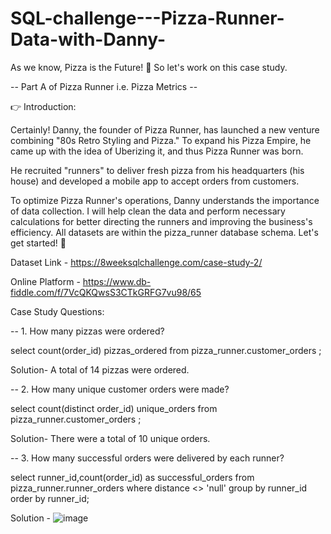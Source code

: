 # SQL-challenge---Pizza-Runner-Data-with-Danny-
As we know, Pizza is the Future! 🍕 So let's work on this case study. 

-- Part A of Pizza Runner i.e. Pizza Metrics --

👉 Introduction:

Certainly! Danny, the founder of Pizza Runner, has launched a new venture combining "80s Retro Styling and Pizza."
To expand his Pizza Empire, he came up with the idea of Uberizing it, and thus Pizza Runner was born.

He recruited "runners" to deliver fresh pizza from his headquarters (his house) and developed a mobile app to accept orders from customers.

To optimize Pizza Runner's operations, Danny understands the importance of data collection. I will help clean the data and perform necessary calculations for better 
directing the runners and improving the business's efficiency. All datasets are within the pizza_runner database schema. Let's get started! 🍕

Dataset Link - https://8weeksqlchallenge.com/case-study-2/

Online Platform - https://www.db-fiddle.com/f/7VcQKQwsS3CTkGRFG7vu98/65

Case Study Questions: 

-- 1. How many pizzas were ordered?

select count(order_id) pizzas_ordered
from pizza_runner.customer_orders ;

Solution- A total of 14 pizzas were ordered. 

-- 2. How many unique customer orders were made?

select count(distinct order_id) unique_orders
from pizza_runner.customer_orders ;

Solution- There were a total of 10 unique orders. 

-- 3. How many successful orders were delivered by each runner?

select runner_id,count(order_id) as successful_orders
from pizza_runner.runner_orders 
where distance <> 'null'
       group by runner_id
       order by runner_id;

Solution - ![image](https://github.com/NayamSoni/SQL-challenge---Pizza-Runner-Data-with-Danny-/assets/98815102/e95f4727-bc62-488e-8fd6-fb0d39600b3d)

